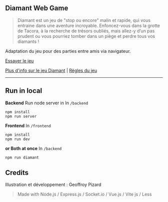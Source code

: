 ## Diamant Web Game

> Diamant est un jeu de "stop ou encore" malin et rapide, qui vous entraine dans une aventure incroyable. Enfoncez-vous dans la grotte de Tacora, à la recherche de trésors oubliés, mais allez-y d’un pas prudent ou vous pourriez tomber dans un piège et perdre tous vos diamants !

Adaptation du jeu pour des parties entre amis via navigateur.

[Essayer le jeu](https://diamant.geoffroy-pizard.fr/)

[Plus d'info sur le jeu Diamant](https://iello.fr/jeux/diamant/) | [Règles du jeu](https://iello.fr/wp-content/uploads/2022/07/DIAMANT_regles.pdf)

***

## Run in local

**Backend**
Run node server in In `/backend`
```
npm install
npm run server
```

**Frontend**
In `/frontend`
```
npm install
npm run dev
```

**or Both at once**
In `/backend`
```
npm run diamant
```

## Credits

Illustration et développement : Geoffroy Pizard

> Made with Node.js / Express.js / Socket.io / Vue.js / Vite js / Less
